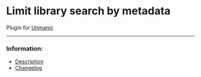 # Limit library search by metadata
Plugin for [Unmanic](https://github.com/Unmanic)

---

### Information:

- [Description](description.md)
- [Changelog](changelog.md)
